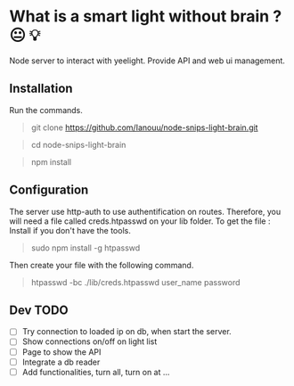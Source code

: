 # What is a smart light without brain ? :neutral_face: :bulb:
Node server to interact with yeelight. Provide API and web ui management.

## Installation
Run the commands.
> git clone https://github.com/Ianouu/node-snips-light-brain.git

> cd node-snips-light-brain

> npm install


## Configuration
The server use http-auth to use authentification on routes. Therefore, you will need a file called creds.htpasswd on your lib folder. To get the file :\
Install if you don't have the tools.
> sudo npm install -g htpasswd

Then create your file with the following command.
> htpasswd -bc ./lib/creds.htpasswd  user_name password


## Dev TODO
- [ ] Try connection to loaded ip on db, when start the server.
- [ ] Show connections on/off on light list
- [ ] Page to show the API
- [ ] Integrate a db reader
- [ ] Add functionalities, turn all, turn on at ...
